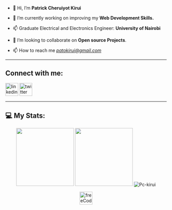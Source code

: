- 👋 Hi, I’m **Patrick Cheruiyot Kirui**

- 👀 I’m currently working on improving my **Web Development Skills.**

- 📫 Graduate Electrical and Electronics Engineer: **University of Nairobi**

- 💞️ I’m looking to collaborate on **Open source Projects**.

- 📫 How to reach me *patokirui@gmail.com*

---

## Connect with me:

[<img src='https://cdn.jsdelivr.net/npm/simple-icons@3.0.1/icons/linkedin.svg' alt='linkedin' height='40' >](https://www.linkedin.com/in/patrick-cheruiyot-kirui-a91335214/)
[<img src='https://cdn.jsdelivr.net/npm/simple-icons@3.0.1/icons/twitter.svg' alt='twitter' height='40'>](https://twitter.com/PcKirui)

---

## 💻 My Stats:

<div align="center">

<img height="180em" src="https://github-readme-stats.vercel.app/api?username=Pc-Kirui&show_icons=true&theme=vue-dark&count_private=true"/>
<img height="180em" src="https://github-readme-stats.vercel.app/api/top-langs/?username=Pc-Kirui&layout=compact&langs_count=7&theme=great-gatsby"/>

<img align="center" src="https://github-readme-streak-stats.herokuapp.com/?user=Pc-Kirui&&theme=merko" alt="Pc-kirui" />

[<img src='https://cdn.jsdelivr.net/npm/simple-icons@3.0.1/icons/freecodecamp.svg' alt='freeCodeCamp' height='40'>](https://www.freecodecamp.org/pckirui)

<br>
<br>
